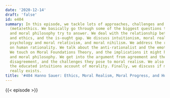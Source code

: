 ```yaml
---
date: '2020-12-14'
draft: 'false'
id: e404
summary: In this episode, we tackle lots of approaches, challenges and arguments in
  (meta)ethics. We basically go through some of the biggest questions that ethics
  and moral philosophy try to answer. We deal with the relationship between science
  and ethics, and the is-ought gap. We discuss intuitionism, moral realism, evolutionary
  psychology and moral relativism, and moral nihilism. We address the recent literature
  on human rationality. We talk about the anti-rationalist and the emotionist challenge.
  We touch on Moral Foundations Theory, and the implications it might have for ethics
  and moral philosophy. We get into the argument from agreement and the argument from
  disagreement, and the challenges they pose to moral realism. We also talk about
  the educated intuitions account of morality. Finally, we discuss if moral progress
  really exists.
title: '#404 Hanno Sauer: Ethics, Moral Realism, Moral Progress, and Human Rationality'
---
```

{{< episode >}}
